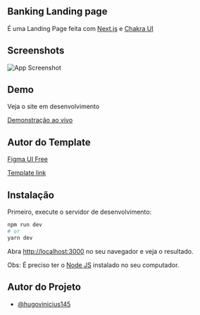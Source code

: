 
## Banking Landing page

É uma Landing Page feita com [Next.js](https://nextjs.org/) e [Chakra UI](https://chakra-ui.com/) 


## Screenshots

![App Screenshot](https://res.cloudinary.com/hl-solu-es-digitais/image/upload/v1665363160/FireShot_Capture_020_-_Banking_Landing_Page_-_localhost_bewuwi.png)


## Demo

Veja o site em desenvolvimento

[Demonstração ao vivo](https://banking-landing-page.vercel.app/)


## Autor do Template
[Figma UI Free](https://www.figma.com/@figmauifree)

[Template link](https://www.figma.com/community/file/1155849378493149307)
## Instalação

Primeiro, execute o servidor de desenvolvimento:

```bash
npm run dev
# or
yarn dev
```

Abra [http://localhost:3000](http://localhost:3000) no seu navegador e veja o resultado.

Obs: É preciso ter o [Node JS](https://nodejs.org/) instalado no seu computador.
## Autor do Projeto

- [@hugovinicius145](https://www.github.com/hugovinicius145)

